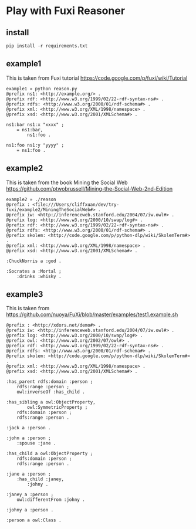 # Play with Fuxi Reasoner

## install
```
pip install -r requirements.txt
```

## example1
This is taken from Fuxi tutorial 
https://code.google.com/p/fuxi/wiki/Tutorial

```
example1 » python reason.py
@prefix ns1: <http://example.org/> .
@prefix rdf: <http://www.w3.org/1999/02/22-rdf-syntax-ns#> .
@prefix rdfs: <http://www.w3.org/2000/01/rdf-schema#> .
@prefix xml: <http://www.w3.org/XML/1998/namespace> .
@prefix xsd: <http://www.w3.org/2001/XMLSchema#> .

ns1:bar ns1:x "xxxx" ;
    = ns1:bar,
        ns1:foo .

ns1:foo ns1:y "yyyy" ;
    = ns1:foo .
```

## example2

This is taken from the book Mining the Social Web
https://github.com/ptwobrussell/Mining-the-Social-Web-2nd-Edition

```
example2 » ./reason
@prefix : <file:///Users/cliffxuan/dev/try-fuxi/example2/MiningTheSocialWeb#> .
@prefix iw: <http://inferenceweb.stanford.edu/2004/07/iw.owl#> .
@prefix log: <http://www.w3.org/2000/10/swap/log#> .
@prefix rdf: <http://www.w3.org/1999/02/22-rdf-syntax-ns#> .
@prefix rdfs: <http://www.w3.org/2000/01/rdf-schema#> .
@prefix skolem: <http://code.google.com/p/python-dlp/wiki/SkolemTerm#> .
@prefix xml: <http://www.w3.org/XML/1998/namespace> .
@prefix xsd: <http://www.w3.org/2001/XMLSchema#> .

:ChuckNorris a :god .

:Socrates a :Mortal ;
    :drinks :whisky .
```

## example3

This is taken from https://github.com/nuoya/FuXi/blob/master/examples/test1.example.sh
```
@prefix : <http://xdors.net/demo#> .
@prefix iw: <http://inferenceweb.stanford.edu/2004/07/iw.owl#> .
@prefix log: <http://www.w3.org/2000/10/swap/log#> .
@prefix owl: <http://www.w3.org/2002/07/owl#> .
@prefix rdf: <http://www.w3.org/1999/02/22-rdf-syntax-ns#> .
@prefix rdfs: <http://www.w3.org/2000/01/rdf-schema#> .
@prefix skolem: <http://code.google.com/p/python-dlp/wiki/SkolemTerm#> .
@prefix xml: <http://www.w3.org/XML/1998/namespace> .
@prefix xsd: <http://www.w3.org/2001/XMLSchema#> .

:has_parent rdfs:domain :person ;
    rdfs:range :person ;
    owl:inverseOf :has_child .

:has_sibling a owl:ObjectProperty,
        owl:SymmetricProperty ;
    rdfs:domain :person ;
    rdfs:range :person .

:jack a :person .

:john a :person ;
    :spouse :jane .

:has_child a owl:ObjectProperty ;
    rdfs:domain :person ;
    rdfs:range :person .

:jane a :person ;
    :has_child :janey,
        :johny .

:janey a :person ;
    owl:differentFrom :johny .

:johny a :person .

:person a owl:Class .
```

